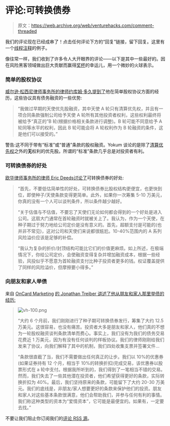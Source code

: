 # 评论:可转换债券

> 原文：<https://web.archive.org/web/venturehacks.com/comment-threaded>

我们的评论现在已经成串了！点击任何评论下方的“回复”链接，留下回复。这里有一个[线程注释](https://web.archive.org/web/20221006044521/http://venturehacks.com/articles/debt-benefits#comment-296)的例子。

像往常一样，我们收到了许多令人大开眼界的评论——以下是其中一些最好的。因在风险黑客领域做出巨大贡献而赢得[奖杯](https://web.archive.org/web/20221006044521/http://venturehacks.com/articles/mug)的幸运儿，用一个微妙的火球表示。

### 简单的股权协议

[威尔逊·松西尼律师事务所的律师约库姆·多久](https://web.archive.org/web/20221006044521/http://www.startupcompanylawyer.com/)[提到了](https://web.archive.org/web/20221006044521/http://venturehacks.com/articles/attractive-debt#comment-319)他在简单股权协议方面的经历，这些协议具有债务融资的一些优势:

> “我做过早期的天使优先股融资，其中天使 A 轮只有清算优先权，并且有一项合同条款强制公司给予天使 A 轮所有其他投资者权利，这些权利最终将被给予“真正的”B 轮(根据价格相关条款进行调整)。B 轮可能不同意给予 A 轮同等水平的权利，因此 B 轮可能会将 A 轮权利作为 B 轮融资的条件，这是他们可以接受的。”

警告:这不同于带有“标准”或“普通”条款的股权融资。Yokum 谈论的是除了[清算优先权](https://web.archive.org/web/20221006044521/http://www.feld.com/blog/archives/2005/01/term_sheet_liqu.html)之外的**无**权利的优先股。所谓的“标准”条款几乎总是对投资者有利。

### 可转换债券的好处

[欧华律师事务所的律师 Eric Deeds](https://web.archive.org/web/20221006044521/http://www.dlapiper.com/eric_deeds/)[讨论了](https://web.archive.org/web/20221006044521/http://venturehacks.com/articles/attractive-debt#comment-335)可转换债券的好处:

> “首先，不要低估简单性的好处，可转换债券比股权结构更便宜，也更快到位，即使种子/天使条款变得更简单。此外，如果你一次筹集 5-10 万美元，你真的没有一个人可以谈判条件，所以条件越少越好。
> 
> “关于估值与不估值，不要忘了天使们无论如何都会得到的一个好处是进入公司。这扇大门通常在首轮融资时就被关上了。我认为，作为一个天使，在种子期过于努力地给公司定价是没有意义的。首先，超额支付是可能的(也并非不常见)，这对公司和天使们来说都很尴尬。10-40%范围内的 A 系列风险溢价应该是足够的补偿。
> 
> “我认为复杂的折价/封顶结构可能比它们的价值更麻烦。如上所述，在极端情况下，你给公司定价，会使融资变得复杂并增加融资成本，根据一些经验，风投似乎不愿意为首轮融资支付比种子投资者更多的钱。权证覆盖提供了同样的风险溢价，但摩擦要小得多。”

### 向朋友和家人举债

来自 [OnCard Marketing](https://web.archive.org/web/20221006044521/http://www.oncardmarketing.com/) [的 Jonathan Treiber 讲述了他从朋友和家人那里举债的经历:](https://web.archive.org/web/20221006044521/http://venturehacks.com/articles/attractive-debt#comment-311)

> ![vh-100.png](img/268e7d2655117eddf233f5e3d21e2441.png)
> 
> “大约 6 个月前，我们刚刚进行了种子期可转换债券发行，筹集了大约 12.5 万美元。这很容易，也没有痛苦。投资者大多是朋友和家人，他们真的不想为一轮股权融资谈判条款清单而费心。事实上，我们没有为我们的债务交易花费近 1 万美元，因为有没有任何谈判的样板协议。我们的律师刚刚给我们发来了协议，向我们解释了其中的机制，我们四处收集支票并签署文件…
> 
> “条款很直截了当，我们不需要做出任何真正的让步。我们以 10%的优惠券(如果证券持有 12 个月，相当于 10%的转换折扣)完成交易，该优惠券以股票形式在 a 轮中支付。根据我所听到的，我们得到了一笔相当不错的交易。然而，我们失去了一些其他潜在投资者，他们希望获得更好的条款，实际转换折扣为 40%。最后，我们坚持原来的条款，可能留下了大约 20-30 万美元。我们的底线是，非朋友/家人想要更好的条款来保护他们的投资。朋友和家人对这些基本条款很满意，他们会帮助我们，并参与任何有利的事情。我们称这种类型的资本为“爱情资本”，它可能是最便宜的。如果有，一定要去找。”

不要让我们阻止你订阅我们的[评论 RSS 源](https://web.archive.org/web/20221006044521/http://feeds.venturehacks.com/venturehackscomments)。